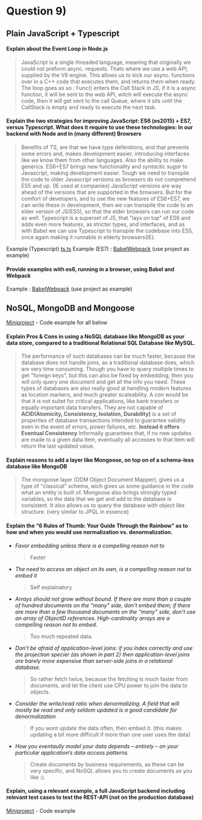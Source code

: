 # Question 9)
## Plain JavaScript + Typescript
#### Explain about the Event Loop in Node.js
>JavaScript is a single threaded language, meaning that originally we could not preform async. requests. Thats where we use a web API, supplied by the V8 engine. This allows us to kick our async. functions over in a C++ code that executes them, and returns them when ready.
>The loop goes as so : 
>Func() enters the Call Stack in JS, if it is a async function, it will be sent to the web API, witch will execute the async code, then it will get sent to the call Queue, where it sits until the CallStack is empty and ready to execute the next task. 

#### Explain the two strategies for improving JavaScript: ES6 (es2015) + ES7, versus Typescript. What does it require to use these technologies: In our backend with Node and in (many different) Browsers
>Benefits of TS, are that we have type defenitions, and that prevents some errors and, makes development easier, introducing interfaces like we know them from other languages. Also the ability to make generics.
>ES6+ES7 brings new functionality and *syntactic sugar* to Javascript, making development easier.
>Tough we need to transpile the code to older Javascript versions as browsers do not comprehend ES5 and up. (IE used at companies)
>JavaScript versions are way ahead of the versions that are supported in the browsers. But for the comfort of developers, and to use the new features of ES6+ES7, we can write these in development, then we can transpile the code to an elder version of JS(ES5), so that the elder browsers can run our code as well.
>Typescript is a superset of JS, that "lays on top" of ES6 and adds even more features, as stricter types, and interfaces, and as with Babel we can use Typescript to transpile the codebase into ES5, once again making it runnable in elderly browsers(IE).

Example (Typescript) [ts.ts](../ts.ts)
Example (ES7) : [BabelWebpack](../BabelWebpack/src/index.js) (use project as example)

#### Provide examples with es6, running in a browser, using Babel and Webpack
Example : [BabelWebpack](../BabelWebpack/src/index.js) (use project as example)

## NoSQL, MongoDB and Mongoose
[Miniproject](https://github.com/Stani2980/miniProjectJS) -  Code example for all below
#### Explain Pros & Cons in using a NoSQL database like MongoDB as your data store, compared to a traditional Relational SQL Database like MySQL.
> The performance of such databases can be much faster, because the database does not handle joins, as a traditional database does, which are very time consuming. Though you have to query multiple times to get "foreign keys", but this can also be fixed by embedding, then you will only query one document and get all the info you need. These types of databases are also really good at handling modern features as location markers, and much greater scaleability.
> A con would be that it is not suitet for critical applications, like bank transfers or equally important data transfers. They are not capable of **ACID(Atomicity, Consistency, Isolation, Durability)** is a set of properties of database transactions intended to guarantee validity even in the event of errors, power failures, etc.
>**Instead it offers Eventual Consistency**
>Informally guarantees that, if no new updates are made to a given data item, eventually all accesses to that item will return the last updated value.


#### Explain reasons to add a layer like Mongoose, on top on of a schema-less database like MongoDB
> The mongoose layer (ODM Object Document Mapper), gives us a type of "classical" schema, wich gives us some guidance in the code what an entity is built of. Mongoose also brings strongly typed variables, so the data that we get and add to the database is consistent. It also allows us to query the database with object like structure. (very similar to JPQL in essence)

#### Explain the “6 Rules of Thumb: Your Guide Through the Rainbow” as to how and when you would use normalization vs. denormalization.
- *Favor embedding unless there is a compelling reason not to*
    >Faster
- *The need to access an object on its own, is a compelling reason not to embed it*
    >Self explainatory
- *Arrays should not grow without bound. If there are more than a couple of hundred documents on the “many” side, don’t embed them; if there are more than a few thousand documents on the “many” side, don’t use an array of ObjectID references. High-cardinality arrays are a compelling reason not to embed.*
    >Too much repeated data.
- *Don’t be afraid of application-level joins: if you index correctly and use the projection specier (as shown in part 2) then application-level joins are barely more expensive than server-side joins in a relational database.*
    >So rather fetch twice, because the fetching is much faster from documents, and let the client use CPU power to join the data to objects.
- *Consider the write/read ratio when denormalizing. A field that will mostly be read and only seldom updated is a good candidate for denormalization*
    >If you wont update the data often, then embed it. (this makes updating a bit more difficult if more than one user uses the data)
- *How you eventaully model your data depends – entirely – on your particular application’s data access patterns.*
    >Create documents by business requirements, as these can be very specific, and NoSQL allows you to create documents as you like :).

#### Explain, using a relevant example, a full JavaScript backend including relevant test cases to test the REST-API (not on the production database)
[Miniproject](https://github.com/Stani2980/miniProjectJS) -  Code example